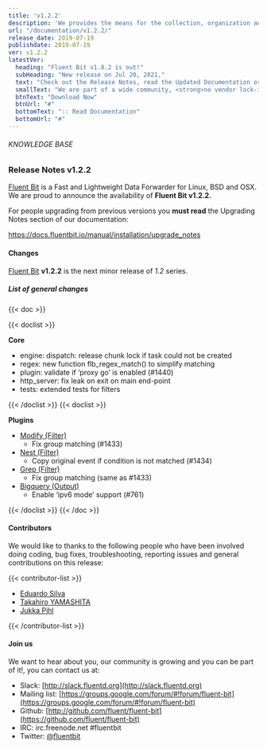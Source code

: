 ```yaml
---
title: 'v1.2.2'
description: 'We provides the means for the collection, organization and computerized retrieval of knowledgeand Lightweight Data Forwarder for Linux, BSD and OSX. We are proud to announce the availability of Fluent Bit v1.2.2.'
url: "/documentation/v1.2.2/"
release_date: 2019-07-19
publishdate: 2019-07-19
ver: v1.2.2
latestVer:
  heading: "Fluent Bit v1.8.2 is out!"
  subHeading: "New release on Jul 20, 2021,"
  text: "Check out the Release Notes, read the Updated Documentation or jump directly to the Downloads Section."
  smallText: "We are part of a wide community, <strong>no vendor lock-in.</strong>"
  btnText: "Download Now"
  btnUrl: "#"
  bottomText: ":: Read Documentation"
  bottomUrl: "#"
---
```


###### KNOWLEDGE BASE

### Release Notes v1.2.2

[Fluent Bit](https://fluentbit.io/) is a Fast and Lightweight Data Forwarder for Linux, BSD and OSX. We are proud to announce the availability of **Fluent Bit v1.2.2.**

For people upgrading from previous versions you **must read** the Upgrading Notes section of our documentation:

https://docs.fluentbit.io/manual/installation/upgrade_notes

#### Changes

[Fluent Bit](https://fluentbit.io) **v1.2.2** is the next minor release of *1.2* series.

##### List of general changes


{{< doc >}}

{{< doclist >}}

**Core**

* engine: dispatch: release chunk lock if task could not be created
* regex: new function flb_regex_match() to simplify matching
* plugin: validate if ‘proxy go’ is enabled (#1440)
* http_server: fix leak on exit on main end-point
* tests: extended tests for filters

{{< /doclist >}}
{{< doclist >}}

**Plugins**

* [Modify (Filter)](https://docs.fluentbit.io/manual/filter/modify/)
  * Fix group matching (#1433)
* [Nest (Filter)](https://docs.fluentbit.io/manual/filter/nest/)
  * Copy original event if condition is not matched (#1434)
* [Grep (Filter)](https://docs.fluentbit.io/manual/filter/grep/)
  * Fix group matching (same as #1433)
* [Bigquery (Output)](https://docs.fluentbit.io/manual/output/bigquery/)
  * Enable ‘ipv6 mode’ support (#761)

{{< /doclist >}}
{{< /doc >}}

#### Contributors

We would like to thanks to the following people who have been involved doing coding, bug fixes, troubleshooting, reporting issues and general contributions on this release:

{{< contributor-list >}}

* [Eduardo Silva](https://github.com/edsiper)
* [Takahiro YAMASHITA](https://github.com/nokute78)
* [Jukka Pihl](https://github.com/bluebike)

{{< /contributor-list >}}

#### Join us

We want to hear about you, our community is growing and you can be part of it!, you can contact us at:

* Slack: [http://slack.fluentd.org](http://slack.fluentd.org)
* Mailing list: [https://groups.google.com/forum/#!forum/fluent-bit](https://groups.google.com/forum/#!forum/fluent-bit)
* Github: [http://github.com/fluent/fluent-bit](https://github.com/fluent/fluent-bit)
* IRC: irc.freenode.net #fluentbit
* Twitter: [@fluentbit](https://twitter.com/fluentbit)